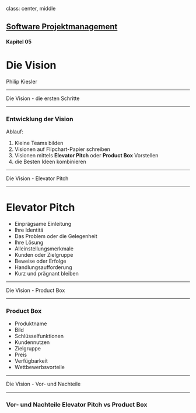 class: center, middle

## [Software Projektmanagement](index.html)

#### Kapitel 05

# Die Vision

Philip Kiesler


---

Die Vision - die ersten Schritte

----

### Entwicklung der Vision

Ablauf:
1. Kleine Teams bilden
2. Visionen auf Flipchart-Papier schreiben
3. Visionen mittels **Elevator Pitch** oder **Product Box** Vorstellen
4. die Besten Ideen kombinieren

---

Die Vision - Elevator Pitch

----


# Elevator Pitch


- Einprägsame Einleitung
- Ihre Identitä
- Das Problem oder die Gelegenheit
- Ihre Lösung
- Alleinstellungsmerkmale
- Kunden oder Zielgruppe
- Beweise oder Erfolge
- Handlungsaufforderung
- Kurz und prägnant bleiben
---

Die Vision - Product Box

----

### Product Box


- Produktname
- Bild
- Schlüsselfunktionen
- Kundennutzen
- Zielgruppe
- Preis
- Verfügbarkeit
- Wettbewerbsvorteile


---

Die Vision - Vor- und Nachteile

----

### Vor- und Nachteile Elevator Pitch vs Product Box
